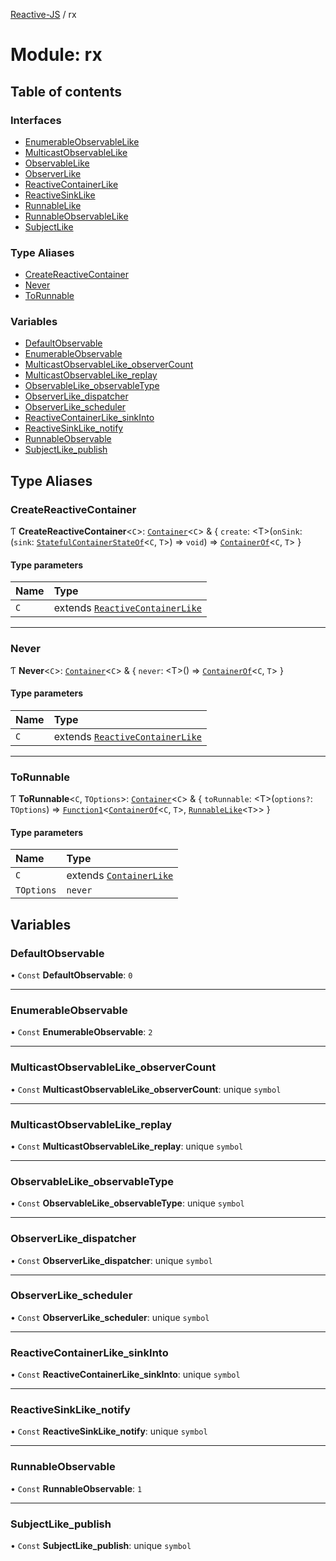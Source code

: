 [Reactive-JS](../README.md) / rx

# Module: rx

## Table of contents

### Interfaces

- [EnumerableObservableLike](../interfaces/rx.EnumerableObservableLike.md)
- [MulticastObservableLike](../interfaces/rx.MulticastObservableLike.md)
- [ObservableLike](../interfaces/rx.ObservableLike.md)
- [ObserverLike](../interfaces/rx.ObserverLike.md)
- [ReactiveContainerLike](../interfaces/rx.ReactiveContainerLike.md)
- [ReactiveSinkLike](../interfaces/rx.ReactiveSinkLike.md)
- [RunnableLike](../interfaces/rx.RunnableLike.md)
- [RunnableObservableLike](../interfaces/rx.RunnableObservableLike.md)
- [SubjectLike](../interfaces/rx.SubjectLike.md)

### Type Aliases

- [CreateReactiveContainer](rx.md#createreactivecontainer)
- [Never](rx.md#never)
- [ToRunnable](rx.md#torunnable)

### Variables

- [DefaultObservable](rx.md#defaultobservable)
- [EnumerableObservable](rx.md#enumerableobservable)
- [MulticastObservableLike\_observerCount](rx.md#multicastobservablelike_observercount)
- [MulticastObservableLike\_replay](rx.md#multicastobservablelike_replay)
- [ObservableLike\_observableType](rx.md#observablelike_observabletype)
- [ObserverLike\_dispatcher](rx.md#observerlike_dispatcher)
- [ObserverLike\_scheduler](rx.md#observerlike_scheduler)
- [ReactiveContainerLike\_sinkInto](rx.md#reactivecontainerlike_sinkinto)
- [ReactiveSinkLike\_notify](rx.md#reactivesinklike_notify)
- [RunnableObservable](rx.md#runnableobservable)
- [SubjectLike\_publish](rx.md#subjectlike_publish)

## Type Aliases

### CreateReactiveContainer

Ƭ **CreateReactiveContainer**<`C`\>: [`Container`](containers.md#container)<`C`\> & { `create`: <T\>(`onSink`: (`sink`: [`StatefulContainerStateOf`](containers.md#statefulcontainerstateof)<`C`, `T`\>) => `void`) => [`ContainerOf`](containers.md#containerof)<`C`, `T`\>  }

#### Type parameters

| Name | Type |
| :------ | :------ |
| `C` | extends [`ReactiveContainerLike`](../interfaces/rx.ReactiveContainerLike.md) |

___

### Never

Ƭ **Never**<`C`\>: [`Container`](containers.md#container)<`C`\> & { `never`: <T\>() => [`ContainerOf`](containers.md#containerof)<`C`, `T`\>  }

#### Type parameters

| Name | Type |
| :------ | :------ |
| `C` | extends [`ReactiveContainerLike`](../interfaces/rx.ReactiveContainerLike.md) |

___

### ToRunnable

Ƭ **ToRunnable**<`C`, `TOptions`\>: [`Container`](containers.md#container)<`C`\> & { `toRunnable`: <T\>(`options?`: `TOptions`) => [`Function1`](functions.md#function1)<[`ContainerOf`](containers.md#containerof)<`C`, `T`\>, [`RunnableLike`](../interfaces/rx.RunnableLike.md)<`T`\>\>  }

#### Type parameters

| Name | Type |
| :------ | :------ |
| `C` | extends [`ContainerLike`](../interfaces/containers.ContainerLike.md) |
| `TOptions` | `never` |

## Variables

### DefaultObservable

• `Const` **DefaultObservable**: ``0``

___

### EnumerableObservable

• `Const` **EnumerableObservable**: ``2``

___

### MulticastObservableLike\_observerCount

• `Const` **MulticastObservableLike\_observerCount**: unique `symbol`

___

### MulticastObservableLike\_replay

• `Const` **MulticastObservableLike\_replay**: unique `symbol`

___

### ObservableLike\_observableType

• `Const` **ObservableLike\_observableType**: unique `symbol`

___

### ObserverLike\_dispatcher

• `Const` **ObserverLike\_dispatcher**: unique `symbol`

___

### ObserverLike\_scheduler

• `Const` **ObserverLike\_scheduler**: unique `symbol`

___

### ReactiveContainerLike\_sinkInto

• `Const` **ReactiveContainerLike\_sinkInto**: unique `symbol`

___

### ReactiveSinkLike\_notify

• `Const` **ReactiveSinkLike\_notify**: unique `symbol`

___

### RunnableObservable

• `Const` **RunnableObservable**: ``1``

___

### SubjectLike\_publish

• `Const` **SubjectLike\_publish**: unique `symbol`
